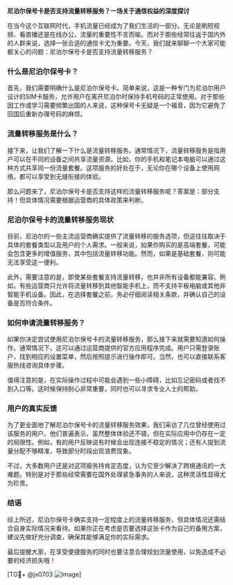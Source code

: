 **尼泊尔保号卡是否支持流量转移服务？一场关于通信权益的深度探讨**

在当今这个互联网时代，手机流量已经成为了我们生活的一部分。无论是刷短视频、看直播还是在线办公，流量的重要性不言而喻。而对于那些经常往返于国内外的人群来说，选择一张合适的通信卡尤为重要。今天，我们就来聊聊一个大家可能都关心的问题：尼泊尔保号卡是否支持流量转移服务？

### 什么是尼泊尔保号卡？
首先，我们需要明确什么是尼泊尔保号卡。简单来说，这是一种专门为尼泊尔用户设计的SIM卡服务，允许用户在离开尼泊尔时保持手机号码的正常使用。对于那些因工作或学习需要频繁出国的人来说，这种保号卡无疑是一个福音，因为它避免了回国后重新办理号码的麻烦。

### 流量转移服务是什么？
接下来，让我们了解一下什么是流量转移服务。通常情况下，流量转移服务是指用户可以在不同的设备之间共享流量资源。比如，你的手机和笔记本电脑可以通过这种方式共享同一份流量套餐。这项服务的好处在于，无论你在哪个设备上使用网络，都可以享受到无缝衔接的体验。

那么问题来了，尼泊尔保号卡是否支持这样的流量转移服务呢？答案是：部分支持！但具体情况需要根据运营商的具体政策来判断。

### 尼泊尔保号卡的流量转移服务现状
目前，尼泊尔的一些主流运营商确实提供了流量转移的服务选项，但这往往取决于具体的套餐类型以及用户的个人需求。一般来说，如果你购买的是高端套餐，可能会包含更多的增值服务，其中包括流量转移功能。然而，如果是基础套餐，则可能无法享受这一便利。

此外，需要注意的是，即使某些套餐支持流量转移，也并非所有设备都能兼容。例如，有些运营商只允许将流量转移到其他智能手机上，而不支持平板电脑或其他非智能手机设备。因此，在选择套餐之前，务必仔细阅读相关条款，并确认自己的设备是否符合条件。

### 如何申请流量转移服务？
如果你决定尝试使用尼泊尔保号卡的流量转移服务，那么接下来就需要知道如何操作。通常情况下，这可以通过运营商提供的官方应用程序完成。用户只需登录账户，找到相应的设置菜单，然后按照提示进行操作即可。当然，也可以直接联系客服热线咨询具体步骤。

值得注意的是，在实际操作过程中可能会遇到一些小障碍，比如忘记密码或者找不到入口等。这时候保持耐心非常重要，同时也可以寻求专业人士的帮助。

### 用户的真实反馈
为了更全面地了解尼泊尔保号卡的流量转移服务效果，我们采访了几位曾经使用过该服务的用户。他们普遍表示，虽然整体体验还不错，但在实际应用中仍存在一定的局限性。例如，有的用户反映说有时候会出现连接不稳定的情况；还有人提到流量分配不够精准，导致部分时段出现浪费现象。

不过，大多数用户还是对这项服务持肯定态度，认为它至少解决了跨境通讯的一大难题。特别是对于那些经常需要在国外处理紧急事务的人来说，这种灵活性显得尤为珍贵。

### 结语
综上所述，尼泊尔保号卡确实支持一定程度上的流量转移服务，但具体情况还需结合自身实际情况来看待。如果你正在考虑是否要选择这张卡作为自己的备用方案，建议先做好充分调查，确保其能够满足你的实际需求。

最后提醒大家，在享受便捷服务的同时也要注意合理规划流量使用，以免造成不必要的经济损失哦！

[TG💪+ @jx0703 ![Image](https://github.com/user-attachments/assets/dbca1d08-cadb-493c-b0ec-ad6f7a83f270)]